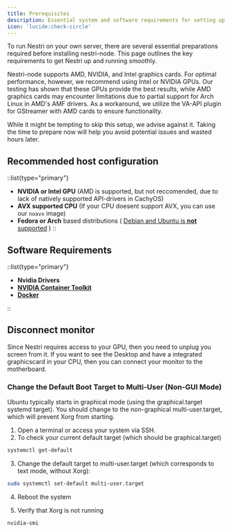 ```yaml
---
title: Prerequisites
description: Essential system and software requirements for setting up Nestri on your server, including GPU compatibility, OS recommendations, and necessary configurations.
icon: 'lucide:check-circle'
---
```


To run Nestri on your own server, there are several essential preparations required before installing nestri-node. This page outlines the key requirements to get Nestri up and running smoothly.

Nestri-node supports AMD, NVIDIA, and Intel graphics cards. For optimal performance, however, we recommend using Intel or NVIDIA GPUs. Our testing has shown that these GPUs provide the best results, while AMD graphics cards may encounter limitations due to partial support for Arch Linux in AMD's AMF drivers. As a workaround, we utilize the VA-API plugin for GStreamer with AMD cards to ensure functionality.

While it might be tempting to skip this setup, we advise against it. Taking the time to prepare now will help you avoid potential issues and wasted hours later.

## Recommended host configuration

::list{type="primary"}
- **NVIDIA or Intel GPU** (AMD is supported, but not reccomended, due to lack of natively supported API-drivers in CachyOS)
- **AVX supported CPU** (If your CPU doesent support AVX, you can use our `noavx` image)
- **Fedora or Arch** based distributions ( [Debian and Ubuntu is **not**  supported](/nestri-node/node-faq#can-i-run-nestri-node-on-debianubuntu) )
::

## Software Requirements

::list{type="primary"}
- **Nvidia Drivers**
- **[NVIDIA Container Toolkit](https://docs.nvidia.com/datacenter/cloud-native/container-toolkit/latest/install-guide.html#installing-with-apt)**
- **[Docker](https://linuxiac.com/how-to-install-docker-on-ubuntu-24-04-lts/)**

::

## Disconnect monitor
Since Nestri requires access to your GPU, then you need to unplug you screen from it.
If you want to see the Desktop and have a integrated graphicscard in your CPU, then you can connect your monitor to the motherboard.
### Change the Default Boot Target to Multi-User (Non-GUI Mode)
Ubuntu typically starts in graphical mode (using the graphical.target systemd target). You should change to the non-graphical multi-user.target, which will prevent Xorg from starting.

1. Open a terminal or access your system via SSH.
2. To check your current default target (which should be graphical.target)

```bash
systemctl get-default

```

3. Change the default target to multi-user.target (which corresponds to text mode, without Xorg):
```bash
sudo systemctl set-default multi-user.target


```

4. Reboot the system

5. Verify that Xorg is not running
```bash
nvidia-smi
```
